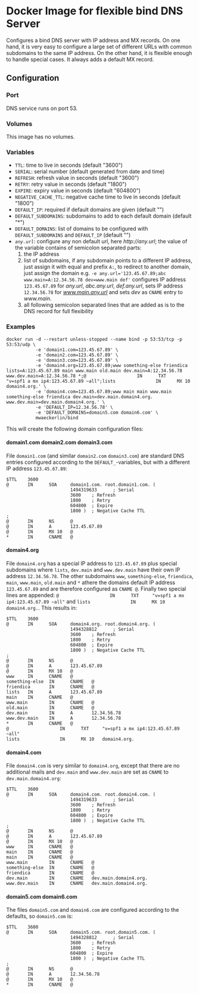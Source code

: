 # Docker Image for flexible bind DNS Server

Configures a bind DNS server with IP address and MX records. On one hand, it is very easy to configure a large set of different URLs with common subdomains to the same IP address. On the other hand, it is flexible enough to handle special cases. It always adds a default MX record.

## Configuration

### Port

DNS service runs on port 53.

### Volumes

This image has no volumes.

### Variables

- `TTL`: time to live in seconds (default "3600")
- `SERIAL`: serial number (default generated from date and time)
- `REFRESH`: refresh value in seconds (default "3600")
- `RETRY`: retry value in seconds (default "1800")
- `EXPIRE`: expiry value in seconds (default "604800")
- `NEGATIVE_CACHE_TTL`: negative cache time to live in seconds (default "1800")
- `DEFAULT_IP`: required if default domains are given (default "")
- `DEFAULT_SUBDOMAINS`: subdomains to add to each default domain (default "*")
- `DEFAULT_DOMAINS`: list of domains to be configured with `DEFAULT_SUBDOMAINS` and `DEFAULT_IP` (default "")
- _`any.url`_: configure any non default url, here _http://any.url_; the value of the variable contains of semicolon separated parts:
    1. the IP address
    2. list of subdomains, if any subdomain points to a different IP address, just assign it with equal and prefix `A:`, to redirect to another domain, just assign the domain e.g. `-e any.url='123.45.67.89;abc www.main=A:12.34.56.78 dev=www.main def'` configures IP address `123.45.67.89` for _any.url_, _abc.any.url_, _def.any.url_, sets IP address `12.34.56.78` for _www.main.any.url_ and sets _dev_ as `CNAME` entry to _www.main_.
    3. all following semicolon separated lines that are added as is to the DNS record for full flexibility

### Examples

    docker run -d --restart unless-stopped --name bind -p 53:53/tcp -p 53:53/udp \
               -e 'domain1.com=123.45.67.89' \
               -e 'domain2.com=123.45.67.89' \
               -e 'domain3.com=123.45.67.89' \
               -e 'domain4.org=123.45.67.89;www something-else friendica lists=A:123.45.67.89 main www.main old.main dev.main=A:12.34.56.78 www.dev.main=A:12.34.56.78 *;@                   IN      TXT     "v=spf1 a mx ip4:123.45.67.89 ~all";lists               IN      MX 10   domain4.org.' \
               -e 'domain4.com=123.45.67.89;www main main www.main something-else friendica dev.main=dev.main.domain4.org. www.dev.main=dev.main.domain4.org.' \
               -e 'DEFAULT_IP=12.34.56.78' \
               -e 'DEFAULT_DOMAINS=domain5.com domain6.com' \
               mwaeckerlin/bind

This will create the following domain configuration files:

#### domain1.com domain2.com domain3.com ####

File `domain1.com` (and similar `domain2.com` `domain3.com`) are standard DNS entries configured according to the `DEFAULT_`-variables, but with a different IP address `123.45.67.89`:

```
$TTL    3600
@       IN      SOA     domain1.com. root.domain1.com. (
                        1494319633      ; Serial
                        3600    ; Refresh
                        1800    ; Retry
                        604800  ; Expire
                        1800 )  ; Negative Cache TTL
;
@       IN      NS      @
@       IN      A       123.45.67.89
@       IN      MX 10   @
*       IN      CNAME   @
```

#### domain4.org ####

File `domain4.org` has a special IP address to `123.45.67.89` plus special subdomains where `lists`, `dev.main` and `www.dev.main` have their own IP address `12.34.56.78`. The other subdomains `www`, `something-else`, `friendica`, `main`, `www.main`, `old.main` and `*` athere the domains default IP address `123.45.67.89` and are therefore configured as `CNAME @`. Finally two special lines are appended: `@                   IN      TXT     "v=spf1 a mx ip4:123.45.67.89 ~all"` and `lists               IN      MX 10   domain4.org.`. This results in:

```
$TTL    3600
@       IN      SOA     domain4.org. root.domain4.org. (
                        1494328812      ; Serial
                        3600    ; Refresh
                        1800    ; Retry
                        604800  ; Expire
                        1800 )  ; Negative Cache TTL
;
@       IN      NS      @
@       IN      A       123.45.67.89
@       IN      MX 10   @
www     IN      CNAME   @
something-else  IN      CNAME   @
friendica       IN      CNAME   @
lists   IN      A       123.45.67.89
main    IN      CNAME   @
www.main        IN      CNAME   @
old.main        IN      CNAME   @
dev.main        IN      A       12.34.56.78
www.dev.main    IN      A       12.34.56.78
*       IN      CNAME   @
@                   IN      TXT     "v=spf1 a mx ip4:123.45.67.89 ~all"
lists               IN      MX 10   domain4.org.
```

#### domain4.com ####

File `domain4.com` is very similar to `domain4.org`, except that there are no additional mails and `dev.main` and `www.dev.main` are set as `CNAME` to `dev.main.domain4.org`:

```
$TTL    3600
@       IN      SOA     domain4.com. root.domain4.com. (
                        1494319633      ; Serial
                        3600    ; Refresh
                        1800    ; Retry
                        604800  ; Expire
                        1800 )  ; Negative Cache TTL
;
@       IN      NS      @
@       IN      A       123.45.67.89
@       IN      MX 10   @
www     IN      CNAME   @
main    IN      CNAME   @
main    IN      CNAME   @
www.main        IN      CNAME   @
something-else  IN      CNAME   @
friendica       IN      CNAME   @
dev.main        IN      CNAME   dev.main.domain4.org.
www.dev.main    IN      CNAME   dev.main.domain4.org.
```

#### domain5.com domain6.com ####

The files `domain5.com` and `domain6.com` are configured according to the defaults, so `domain5.com` is:

```
$TTL    3600
@       IN      SOA     domain5.com. root.domain5.com. (
                        1494328812      ; Serial
                        3600    ; Refresh
                        1800    ; Retry
                        604800  ; Expire
                        1800 )  ; Negative Cache TTL
;
@       IN      NS      @
@       IN      A       12.34.56.78
@       IN      MX 10   @
*       IN      CNAME   @
```
